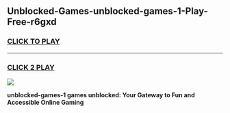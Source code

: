 
## Unblocked-Games-unblocked-games-1-Play-Free-r6gxd
<h3>
<a href="https://premium76.site?title=unblocked-games-1&ref=23A">CLICK TO PLAY</a></h3>
<hr>

<h3>
<a href="https://premium76.site?title=unblocked-games-1&ref=23A">CLICK 2 PLAY</a>
  
</h3>

<a href="https://premium76.site?title=unblocked-games-1&ref=23A"><img src="https://clearcache.store/games.png"></a>


**unblocked-games-1 games unblocked: Your Gateway to Fun and Accessible Online Gaming**
